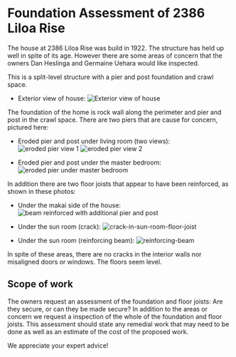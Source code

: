 # Foundation Assessment of 2386 Liloa Rise

The house at 2386 Liloa Rise was build in 1922. The structure has held up well in spite of its age. However there are some areas of concern that the owners Dan Heslinga and Germaine Uehara would like inspected. 

This is a split-level structure with a pier and post foundation and crawl space. 

- Exterior view of house:
![Exterior view of house](./images/exterior-view-house.jpg)


The foundation of the home is rock wall along the perimeter and pier and post in the crawl space. There are two piers that are cause for concern, pictured here:

- Eroded pier and post under living room (two views):
![eroded pier view 1](./images/eroded-pier-1.jpg)
![eroded pier view 2](./images/eroded-pier-2.jpg)

- Eroded pier and post under the master bedroom:
![eroded pier under master bedroom](./images/eroded-pier-under-master-bedroom.jpg)

In addition there are two floor joists that appear to have been reinforced, as shown in these photos:

- Under the makai side of the house:
![beam reinforced with additional pier and post](./images/reinforced-floor-joist.jpg)

- Under the sun room (crack):
![crack-in-sun-room-floor-joist](./images/crack-in-sun-room-floor-joist.jpg)

- Under the sun room (reinforcing beam):
![reinforcing-beam](./images/reinforcing-beam.jpg)

In spite of these areas, there are no cracks in the interior walls nor misaligned doors or windows. The floors seem level. 

## Scope of work

The owners request an assessment of the foundation and floor joists: Are they secure, or can they be made secure? In addition to the areas or concern we request a inspection of the whole of the foundation and floor joists. This assessment should state any remedial work that may need to be done as well as an estimate of the cost of the proposed work. 

We appreciate your expert advice!



